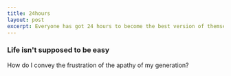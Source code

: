 ```yaml
---
title: 24hours
layout: post
excerpt: Everyone has got 24 hours to become the best version of themselves.
---
```


### Life isn't supposed to be easy

How do I convey the frustration of the apathy of my generation? 
